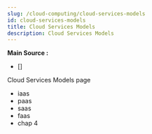 ```yaml
---
slug: /cloud-computing/cloud-services-models
id: cloud-services-models
title: Cloud Services Models
description: Cloud Services Models
---
```


**Main Source :**

- []

Cloud Services Models page

- iaas
- paas
- saas
- faas
- chap 4
